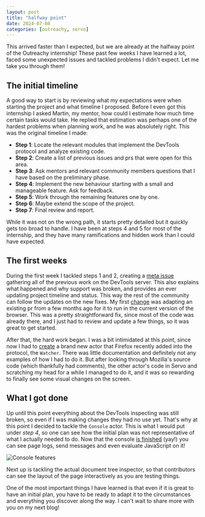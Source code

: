 ```yaml
---
layout: post
title: "halfway point"
date: 2024-07-08
categories: [outreachy, servo]
---
```


This arrived faster than I expected, but we are already at the halfway point of the Outreachy internship! These past few weeks I have learned a lot, faced some unexpected issues and tackled problems I didn't expect. Let me take you through them!

## The initial timeline

A good way to start is by reviewing what my expectations were when starting the project and what timeline I proposed. Before I even got this internship I asked Martin, my mentor, how could I estimate how much time certain tasks would take. He replied that estimation was perhaps one of the hardest problems when planning work, and he was absolutely right. This was the original timeline I made:

- **Step 1**: Locate the relevant modules that implement the DevTools protocol and analyze existing code.
- **Step 2**: Create a list of previous issues and prs that were open for this area.
- **Step 3**: Ask mentors and relevant community members questions that I have based on the preliminary phase.
- **Step 4**: Implement the new behaviour starting with a small and manageable feature. Ask for feedback.
- **Step 5**: Work through the remaining features one by one.
- **Step 6**: Maybe extend the scope of the project.
- **Step 7**: Final review and report.

While it was not on the wrong path, it starts pretty detailed but it quickly gets too broad to handle. I have been at steps 4 and 5 for most of the internship, and they have many ramifications and hidden work than I could have expected.

## The first weeks

During the first week I tackled steps 1 and 2, creating a [meta issue](https://github.com/servo/servo/issues/32404) gathering all of the previous work on the DevTools server. This also explains what happened and why support was broken, and provides an ever updating project timeline and status. This way the rest of the community can follow the updates on the new fixes. My first [change](https://github.com/servo/servo/pull/32475) was adapting an existing pr from a few months ago for it to run in the current version of the browser. This was a pretty straightforward fix, since most of the code was already there, and I just had to review and update a few things, so it was great to get started.

After that, the hard work began. I was a bit intimidated at this point, since now I had to [create](https://github.com/servo/servo/pull/32509) a brand new actor that Firefox recently added into the protocol, the `Watcher`. There was little documentation and definitely not any examples of how I had to do it. But after looking through Mozilla's source code (which thankfully had comments), the other actor's code in Servo and scratching my head for a while I managed to do it, and it was so rewarding to finally see some visual changes on the screen.

## What I got done

Up until this point everything about the DevTools inspecting was still broken, so even if I was making changes they had no use yet. That's why at this point I decided to tackle the `Console` actor. This is what I would put under _step 4_, so one can see how the initial plan was not representative of what I actually needed to do. Now that the console [is finished](https://github.com/servo/servo/pull/32727) (yay!) you can see page logs, send messages and even evaluate JavaScript on it!

![Console features](https://github.com/servo/servo/assets/22449369/b5ddd302-cfbd-4dfc-b96d-c1175840e692)

Next up is tackling the actual document tree inspector, so that contributors can see the layout of the page interactively as you are testing things.

One of the most important things I have learned is that even if it is great to have an initial plan, you have to be ready to adapt it to the circumstances and everything you discover along the way. I can't wait to share more with you on my next blog!

